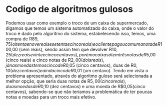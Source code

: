 # Codigo de algoritmos gulosos
Podemos usar como exemplo o troco de um caixa de supermercado, digamos que temos um sistema automatizado do caixa, onde o valor do troco é dado pelo algoritmo do sistema, estabelecendo isso, temos, uma compra de R$89,75 (oitenta e nove reais e setenta e cinco reais) e o cliente pagou com uma nota de R$100,00 (cem reais), sendo assim tem que devolver R$10,25 (dez reais e vinte e cinco centavos), porém o caixa só tem três notas de R$5,00 (cinco reais) e cinco notas de R$2,00 (dois reais), já nas moedas temos cinco de R$0,05 (cinco centavos), duas de R$0,10 (dez centavos) e ainda cinco de R$0,01 (um centavo). Tendo em vista o problema apresentado, através do algoritmo guloso será selecionada a melhor opção, que seria duas notas de R$5,00 (cinco reais), duas moedas de R$0,10 (dez centavos) e uma moeda de R$0,05(cinco centavos), sabendo-se que não teríamos a problemática de ter poucas notas e moedas para um troco mais efetivo.  
